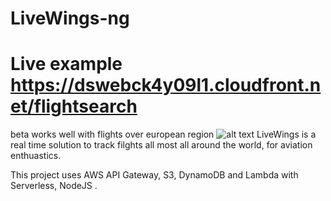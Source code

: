 # LiveWings-ng


# Live example https://dswebck4y09l1.cloudfront.net/flightsearch
beta works well with flights over european region
![alt text](http://i65.tinypic.com/33csw3p.jpg)
LiveWings is a real time solution to track filghts all most all around the world, for aviation enthuastics.

This project uses AWS API Gateway, S3, DynamoDB and Lambda with Serverless, NodeJS .


